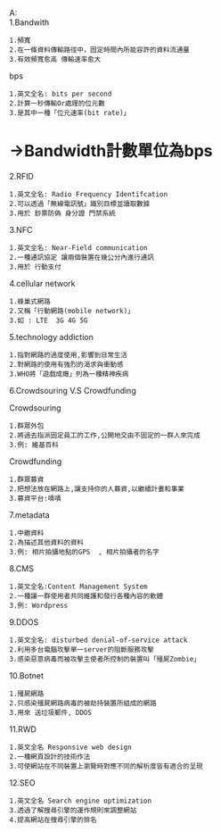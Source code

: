 A:  
1.Bandwith
```
1.頻寬
2.在一條資料傳輸路徑中，固定時間內所能容許的資料流通量
3.有效頻寬愈高 傳輸速率愈大 
```  
bps  
```
1.英文全名: bits per second
2.計算一秒傳輸Or處理的位元數
3.是其中一種「位元速率(bit rate)」
```
# ->Bandwidth計數單位為bps

2.RFID
```
1.英文全名: Radio Frequency Identifcation
2.可以透過「無線電訊號」識別目標並讀取數據
3.用於 鈔票防偽 身分證 門禁系統
```
3.NFC
```
1.英文全名: Near-Field communication
2.一種通訊協定 讓兩個裝置在幾公分內進行通訊
3.用於 行動支付
```
4.cellular network
```
1.蜂巢式網路 
2.又稱「行動網路(mobile network)」
3.如 : LTE  3G 4G 5G
```
5.technology addiction
```
1.指對網路的過度使用,影響到日常生活
2.對網路的使用有強烈的渴求與衝動感
3.WHO將「遊戲成癮」列為一種精神疾病
```
6.Crowdsouring   V.S   Crowdfunding      
  
Crowdsouring   
```
1.群眾外包
2.將過去指派固定員工的工作,公開地交由不固定的一群人來完成
3.例: 維基百科 
```
Crowdfunding  
```
1.群眾募資
2.把想法放在網路上,讓支持你的人募資,以繼續計畫和事業
3.募資平台:嘖嘖
```
7.metadata
```
1.中繼資料
2.為描述其他資料的資料
3.例: 相片拍攝地點的GPS  , 相片拍攝者的名字
```
8.CMS
```
1.英文全名:Content Management System
2.一種讓一群使用者共同維護和發行各種內容的軟體 
3.例: Wordpress 
```
9.DDOS
```
1.英文全名: disturbed denial-of-service attack
2.利用多台電腦攻擊單一server的阻斷服務攻擊
3.感染惡意病毒而被攻擊主使者所控制的裝置叫「殭屍Zombie」
```
10.Botnet
```
1.殭屍網路
2.只感染殭屍網路病毒的被劫持裝置所組成的網路
3.用來 送垃圾郵件, DDOS
```
11.RWD
```
1.英文全名 Responsive web design
2.一種網頁設計的技術作法
3.可使網站在不同裝置上瀏覽時對應不同的解析度皆有適合的呈現
```
12.SEO
```
1.英文全名 Search engine optimization
3.透過了解搜尋引擎的運作規則來調整網站
4.提高網站在搜尋引擎的排名
```
